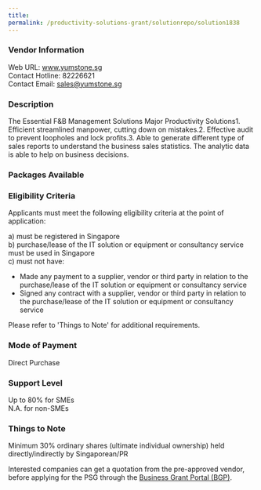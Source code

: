 ```yaml
---
title: 
permalink: /productivity-solutions-grant/solutionrepo/solution1838
---
```


### Vendor Information
Web URL: www.yumstone.sg <br>Contact Hotline: 82226621 <br>Contact Email: sales@yumstone.sg <br>

### Description

The Essential F&B Management Solutions Major Productivity Solutions1.	Efficient streamlined manpower, cutting down on mistakes.2.	Effective audit to prevent loopholes and lock profits.3.	Able to generate different type of sales reports to understand the business sales statistics. The analytic data is able to help on business decisions.

### Packages Available


### Eligibility Criteria

Applicants must meet the following eligibility criteria at the point of application:

a) must be registered in Singapore <br>
b) purchase/lease of the IT solution or equipment or consultancy service must be used in Singapore <br>
c) must not have:
- Made any payment to a supplier, vendor or third party in relation to the purchase/lease of the IT solution or equipment or consultancy service
- Signed any contract with a supplier, vendor or third party in relation to the purchase/lease of the IT solution or equipment or consultancy service

Please refer to 'Things to Note' for additional requirements.

### Mode of Payment
Direct Purchase

### Support Level
Up to 80% for SMEs <br>
N.A. for non-SMEs

### Things to Note
Minimum 30% ordinary shares (ultimate individual ownership) held directly/indirectly by Singaporean/PR

Interested companies can get a quotation from the pre-approved vendor, before applying for the PSG through the <a target='_blank' href='https://www.businessgrants.gov.sg/'>Business Grant Portal (BGP)</a>.
